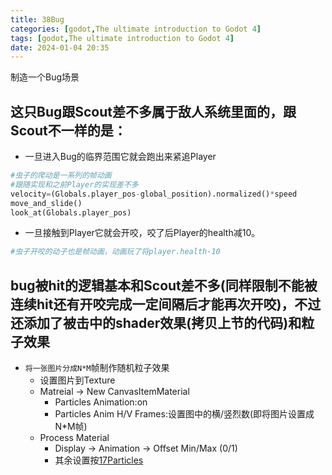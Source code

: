 ```yaml
---
title: 38Bug
categories: [godot,The ultimate introduction to Godot 4]
tags: [godot,The ultimate introduction to Godot 4]
date: 2024-01-04 20:35
---
```

制造一个Bug场景

## 这只Bug跟Scout差不多属于敌人系统里面的，跟Scout不一样的是：
- 一旦进入Bug的临界范围它就会跑出来紧追Player

```python
#虫子的爬动是一系列的帧动画
#跟随实现和之前Player的实现差不多
velocity=(Globals.player_pos-global_position).normalized()*speed
move_and_slide()
look_at(Globals.player_pos)
```
- 一旦接触到Player它就会开咬，咬了后Player的health减10。

```python
#虫子开咬的动子也是帧动画，动画玩了将player.health-10
```
## bug被hit的逻辑基本和Scout差不多(同样限制不能被连续hit还有开咬完成一定间隔后才能再次开咬)，不过还添加了被击中的shader效果(拷贝上节的代码)和粒子效果
- <a id="section38">`将一张图片分成N*M`帧制作随机粒子效果</a>
    - 设置图片到Texture
    - Matreial -> New CanvasItemMaterial
        - Particles Animation:on
        - Particles Anim H/V Frames:设置图中的横/竖烈数(即将图片设置成 N*M帧)
    - Process Material 
        - Display -> Animation -> Offset Min/Max (0/1)
        - 其余设置按[17Particles](./17.Particles.md)


